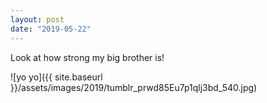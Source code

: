 ```yaml
---
layout: post
date: "2019-05-22"
---
```


Look at how strong my big brother is!

![yo yo]({{ site.baseurl }}/assets/images/2019/tumblr_prwd85Eu7p1qlj3bd_540.jpg)
